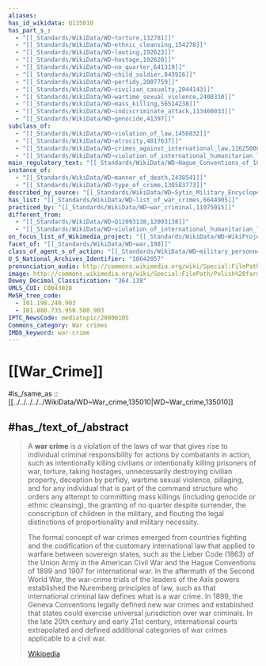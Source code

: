 ```yaml
---
aliases:
has_id_wikidata: Q135010
has_part_s_:
  - "[[_Standards/WikiData/WD~torture,132781]]"
  - "[[_Standards/WikiData/WD~ethnic_cleansing,154278]]"
  - "[[_Standards/WikiData/WD~looting,192623]]"
  - "[[_Standards/WikiData/WD~hostage,192620]]"
  - "[[_Standards/WikiData/WD~no_quarter,641319]]"
  - "[[_Standards/WikiData/WD~child_soldier,843926]]"
  - "[[_Standards/WikiData/WD~perfidy,2007759]]"
  - "[[_Standards/WikiData/WD~civilian_casualty,2044143]]"
  - "[[_Standards/WikiData/WD~wartime_sexual_violence,2408310]]"
  - "[[_Standards/WikiData/WD~mass_killing,56514238]]"
  - "[[_Standards/WikiData/WD~indiscriminate_attack,113460033]]"
  - "[[_Standards/WikiData/WD~genocide,41397]]"
subclass_of:
  - "[[_Standards/WikiData/WD~violation_of_law,1456832]]"
  - "[[_Standards/WikiData/WD~atrocity,4817637]]"
  - "[[_Standards/WikiData/WD~crimes_against_international_law,116250089]]"
  - "[[_Standards/WikiData/WD~violation_of_international_humanitarian_law,123177272]]"
main_regulatory_text: "[[_Standards/WikiData/WD~Hague_Conventions_of_1899_and_1907,1566316]]"
instance_of:
  - "[[_Standards/WikiData/WD~manner_of_death,2438541]]"
  - "[[_Standards/WikiData/WD~type_of_crime,130583773]]"
described_by_source: "[[_Standards/WikiData/WD~Sytin_Military_Encyclopedia,4114391]]"
has_list: "[[_Standards/WikiData/WD~list_of_war_crimes,6644905]]"
practiced_by: "[[_Standards/WikiData/WD~war_criminal,11075015]]"
different_from:
  - "[[_Standards/WikiData/WD~Q12093138,12093138]]"
  - "[[_Standards/WikiData/WD~violation_of_international_humanitarian_law,123177272]]"
on_focus_list_of_Wikimedia_project: "[[_Standards/WikiData/WD~WikiProject_Human_rights,13382529]]"
facet_of: "[[_Standards/WikiData/WD~war,198]]"
class_of_agent_s_of_action: "[[_Standards/WikiData/WD~military_personnel,47064]]"
U_S_National_Archives_Identifier: "10642857"
pronunciation_audio: http://commons.wikimedia.org/wiki/Special:FilePath/De-Kriegsverbrechen.ogg
image: http://commons.wikimedia.org/wiki/Special:FilePath/Polish%20farmers%20killed%20by%20German%20forces%2C%20German-occupied%20Poland%2C%201943.jpg
Dewey_Decimal_Classification: "364.138"
UMLS_CUI: C0043028
MeSH_tree_code:
  - I01.198.240.903
  - I01.880.735.950.500.903
IPTC_NewsCode: mediatopic/20000105
Commons_category: War crimes
IMDb_keyword: war-crime
---
```


# [[War_Crime]] 

#is_/same_as :: [[../../../../../WikiData/WD~War_crime,135010|WD~War_crime,135010]] 

## #has_/text_of_/abstract 

> A **war crime** is a violation of the laws of war 
> that gives rise to individual criminal responsibility for actions by combatants in action, 
> such as intentionally killing civilians or intentionally killing prisoners of war, torture, taking hostages, unnecessarily destroying civilian property, deception by perfidy, wartime sexual violence, pillaging, and for any individual that is part of the command structure who orders any attempt to committing mass killings (including genocide or ethnic cleansing), the granting of no quarter despite surrender, the conscription of children in the military, and flouting the legal distinctions of proportionality and military necessity.
>
> The formal concept of war crimes emerged from countries fighting and the codification of the customary international law that applied to warfare between sovereign states, such as the Lieber Code (1863) of the Union Army in the American Civil War and the Hague Conventions of 1899 and 1907 for international war. In the aftermath of the Second World War, the war-crime trials of the leaders of the Axis powers established the Nuremberg principles of law, such as that international criminal law defines what is a war crime. In 1899, the Geneva Conventions legally defined new war crimes and established that states could exercise universal jurisdiction over war criminals. In the late 20th century and early 21st century, international courts extrapolated and defined additional categories of war crimes applicable to a civil war.
>
> [Wikipedia](https://en.wikipedia.org/wiki/War%20crime) 

